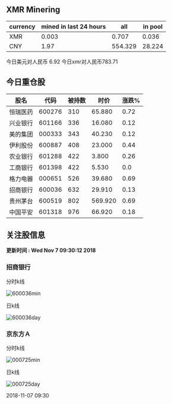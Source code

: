 ## XMR Minering

|currency|mined in last 24 hours|all|in pool|
|---|---|---|---|
|XMR|0.003|0.707|0.036|
|CNY|1.97|554.329|28.224|

今日美元对人民币 6.92	今日xmr对人民币783.71


## 今日重仓股 

|股名|代码|被持数|时价|涨跌%|
|---|---|---|---|---|
|恒瑞医药|600276|310|65.880|0.72|
|兴业银行|601166|336|16.080|0.12|
|美的集团|000333|343|40.230|0.12|
|伊利股份|600887|408|23.000|0.44|
|农业银行|601288|422|3.800|0.26|
|工商银行|601398|422|5.530|0.0|
|格力电器|000651|526|39.680|0.69|
|招商银行|600036|632|29.910|0.13|
|贵州茅台|600519|802|569.920|0.69|
|中国平安|601318|976|66.920|0.18|

## 关注股信息
**更新时间 : Wed Nov  7 09:30:12 2018**
### 招商银行 
分时k线

![600036min](http://image.sinajs.cn/newchart/min/n/sh600036.gif)

日k线

![600036day](http://image.sinajs.cn/newchart/daily/n/sh600036.gif)

### 京东方Ａ 
分时k线

![000725min](http://image.sinajs.cn/newchart/min/n/sz000725.gif)

日k线

![000725day](http://image.sinajs.cn/newchart/daily/n/sz000725.gif)

2018-11-07 09:30